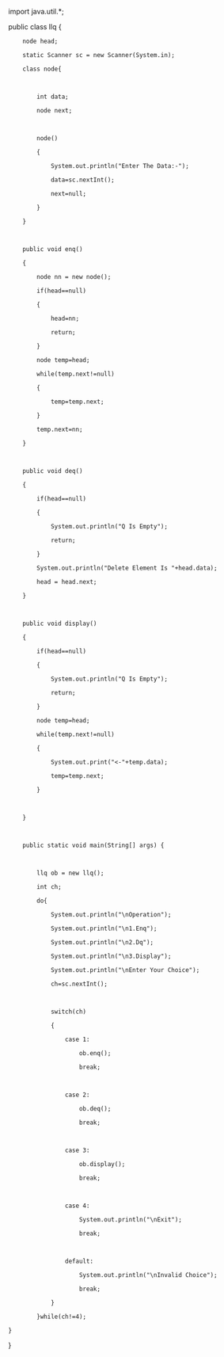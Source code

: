import java.util.*;

public class llq {

        node head;

        static Scanner sc = new Scanner(System.in);

        class node{

             

            int data;

            node next;

            

            node()

            {

                System.out.println("Enter The Data:-");

                data=sc.nextInt();

                next=null;

            }

        }

        

        public void enq()

        {

            node nn = new node();

            if(head==null)

            {

                head=nn;

                return;

            }

            node temp=head;

            while(temp.next!=null)

            {

                temp=temp.next;

            }

            temp.next=nn;

        }

        

        public void deq()

        {

            if(head==null)

            {

                System.out.println("Q Is Empty");

                return;

            }

            System.out.println("Delete Element Is "+head.data);

            head = head.next;

        }

        

        public void display()

        {

            if(head==null)

            {

                System.out.println("Q Is Empty");

                return;

            }

            node temp=head;

            while(temp.next!=null)

            {

                System.out.print("<-"+temp.data);

                temp=temp.next;

            }

            

        }

        

        public static void main(String[] args) {

        

            llq ob = new llq();

            int ch;

            do{

                System.out.println("\nOperation");

                System.out.println("\n1.Enq");

                System.out.println("\n2.Dq");

                System.out.println("\n3.Display");

                System.out.println("\nEnter Your Choice");

                ch=sc.nextInt();

                

                switch(ch)

                {

                    case 1:

                        ob.enq();

                        break;

                        

                    case 2:

                        ob.deq();

                        break;

                        

                    case 3:

                        ob.display();

                        break;

                        

                    case 4:

                        System.out.println("\nExit");

                        break;

                        

                    default:

                        System.out.println("\nInvalid Choice");

                        break;

                }

            }while(ch!=4);

    }

}
